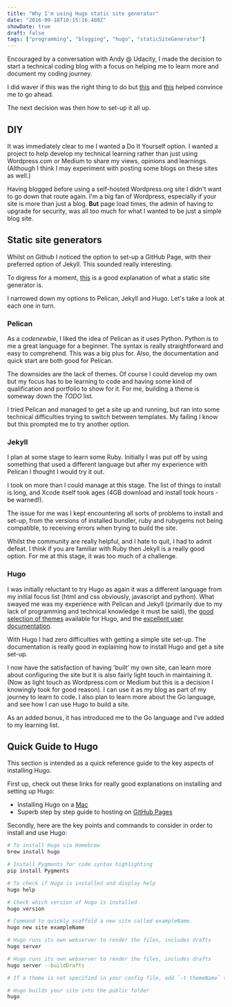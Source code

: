 ```yaml
---
title: "Why I'm using Hugo static site generator"
date: "2016-09-18T10:15:16.408Z"
showDate: true
draft: false
tags: ["programming", "blogging", "hugo", "staticSiteGenerator"]
---
```


Encouraged by a conversation with Andy @ Udacity, I made the decision to start a technical coding blog with a focus on helping me to learn more and document my coding journey.

I did waver if this was the right thing to do but [this](https://medium.freecodecamp.com/new-contributors-to-open-source-please-blog-more-920af14cffd#.ecg8qppwg) and [this](https://emptysqua.re/blog/write-an-excellent-programming-blog/) helped convince me to go ahead.

The next decision was then how to set-up it all up.

## DIY
It was immediately clear to me I wanted a Do It Yourself option. I wanted a project to help develop my technical learning rather than just using Wordpress.com or Medium to share my views, opinions and learnings. (Although I think I may experiment with posting some blogs on these sites as well.)

Having blogged before using a self-hosted Wordpress.org site I didn't want to go down that route again. I'm a big fan of Wordpress, especially if your site is more than just a blog. **But** page load times, the admin of having to upgrade for security, was all too much for what I wanted to be just a simple blog site.

## Static site generators
Whilst on Github I noticed the option to set-up a GitHub Page, with their preferred option of Jekyll. This sounded really interesting.

To digress for a moment, [this](https://gohugo.io/overview/introduction/) is a good explanation of what a static site generator is.

I narrowed down my options to Pelican, Jekyll and Hugo. Let's take a look at each one in turn.

### Pelican
As a *codenewbie*, I liked the idea of Pelican as it uses Python. Python is to me a great language for a beginner. The syntax is really straightforward and easy to comprehend. This was a big plus for. Also, the documentation and quick start are both good for Pelican.

The downsides are the lack of themes. Of course I could develop my own but my focus has to be learning to code and having some kind of qualification and portfolio to show for it. For me, building a theme is someway down the *TODO* list.

I tried Pelican and managed to get a site up and running, but ran into some technical difficulties trying to switch between templates. My failing I know but this prompted me to try
another option.

### Jekyll
I plan at some stage to learn some Ruby. Initially I was put off by using something that used a different language but after my experience with Pelican I thought I would try it out.

I took on more than I could manage at this stage. The list of things to install is long, and Xcode itself took ages (4GB download and install took hours - be warned!).

The issue for me was I kept encountering all sorts of problems to install and set-up, from the versions of installed bundler, ruby and rubygems not being compatible, to receiving errors
when trying to build the site.

Whilst the community are really helpful, and I hate to quit, I had to admit defeat. I think if you are familiar with Ruby then Jekyll is a really good option. For me at this stage, it was too much of a challenge.

### Hugo
I was initially reluctant to try Hugo as again it was a different language from my initial focus list (html and css obviously, javascript and python). What swayed me was my experience with Pelican and Jekyll (primarily due to my lack of programming and technical knowledge it must be said), the [good selection of themes](http://themes.gohugo.io/) available for Hugo, and the
[excellent user documentation](http://gohugo.io/).

With Hugo I had zero difficulties with getting a simple site set-up. The documentation is really good in explaining how to install Hugo and get a site set-up.

I now have the satisfaction of having 'built' my own site, can learn more about configuring the site but it is also fairly light touch in maintaining it. (Now as light touch as Wordpress.com or Medium but this is a decision I knowingly took for good reason). I can use it as my blog as part of my journey to learn to code. I also plan to learn more about the Go language, and see how I can use Hugo to build a site.

As an added bonus, it has introduced me to the Go language and I've added to my learning list.

## Quick Guide to Hugo
This section is intended as a quick reference guide to the key aspects of installing Hugo.

First up, check out these links for really good explanations on installing and setting up Hugo:

* Installing Hugo on a [Mac](http://gohugo.io/tutorials/installing-on-mac/)
* Superb step by step guide to hosting on [GitHub Pages](http://gohugo.io/tutorials/github-pages-blog/#introduction)

Secondly, here are the key points and commands to consider in order to install and use Hugo:

```bash
# To install Hugo via Homebrew
brew install hugo

# Install Pygments for code syntax highlighting
pip install Pygments

# To check if Hugo is installed and display help
hugo help

# Check which version of Hugo is installed
hugo version

# Command to quickly scaffold a new site called exampleName.
hugo new site exampleName

# Hugo runs its own webserver to render the files, includes drafts
hugo server

# Hugo runs its own webserver to render the files, includes drafts
hugo server --buildDrafts

# If a theme is not specified in your config file, add `-t themeName` to the command

# Hugo builds your site into the public folder
hugo
```
